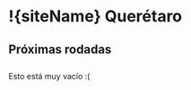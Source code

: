 

<div class="head" markdown="1">

  # !{siteName} Querétaro
</div>

## Próximas rodadas
<style>
  .holder {display: flex; align-items: center;}
  .rodadas {list-style: none; padding-top: 10px;}
  .rodadas .event {padding-bottom: 10px; margin-bottom: 10px; border-bottom: 1px dashed var(--darkCon)}
  .detts {display: flex; flex-direction: column; margin-left: 20px;}
  .nombre {font-size: 150%; color: var(--success);}
  .timeText {color: var(--danger)}
  .cal {
    display: flex;
    flex-direction: column;
    align-items: center;
    border-radius: 10px;
    width: 65px;
    height: 65px;
    overflow: hidden;
    justify-content: space-between;
  }
  .cal .month, .cal .day {
    background-color: var(--darkPri);
    width: 100%;
    text-align: center;
    font-size: 60%;
    padding: 2px 0;
  }
  .cal .date {
    color: var(--background);
    background-color: var(--contrast);
    width: 100%;
    flex-grow: 1;
    text-align: center;
    display: flex;
    flex-direction: column;
    justify-content: center;
    font-size: 120%;
  }
  .cal .day {
    background-color: var(--darkSuc);
  }
  .lugar { font-size: 80%;}
  .description { font-size: 80%; color: var(--lightPri);}
</style>
<div style="display: none;">
  <div id="template" class="event">
    <div class="holder">
      <div>
        <div class="cal">
          <div class="month"></div>
          <div class="date"></div>
          <div class="day"></div>
        </div>
      </div>
      <div class="detts">
        <div class="nombre"></div>
        <div>
          <span class="inicio"></span>
          <span class="fin"></span>
        </div>
        <div class="lugar"></div>
        <div class="description"></div>
      </div>
    </div>
  </div>
</div>
<div id="rodadas" class="rodadas">Esto está muy vacío :(</div>

<script>
  const addZ = i => `00${i}`.slice(-2)
  const getDate = (timestamp, isFullDay) => {
    const d = new Date(timestamp)
    return `${d.getFullYear()}/${addZ(d.getMonth() + 1)}/${addZ(d.getDate())}`
  }
  const getTime = (timestamp, isInit, isFullDay) => {
    if (isFullDay) {
      if (isInit) return ''
      return `<span class="timetext">Todo el dia hasta el: </span>${getDate(timestamp, isFullDay)}`
    }
    const d = new Date(timestamp)
    const str = isInit ? 'Desde: ' : 'Hasta: '
    return `<span class="timetext">${str}</span>${addZ(d.getHours())}:${addZ(d.getMinutes())} hrs `
  }
  const processTime = timestamp => {
    const year = parseInt(timestamp.slice(0, 4))
    const month = parseInt(timestamp.slice(4, 6)) - 1
    const day = parseInt(timestamp.slice(6, 8))
    if (timestamp.length === 8) {
      return new Date(Date.UTC(year, month, day)).getTime()
    }
    const hour = parseInt(timestamp.slice(9, 11))
    const minute = parseInt(timestamp.slice(11, 13))
    const second = parseInt(timestamp.slice(13, 15))
    return new Date(Date.UTC(year, month, day, hour, minute, second)).getTime()
  }
  fetch('https://api.losarmanos.com/calendar/queretaro').then(response => response.text())
  // fetch('http://localhost:8081/calendar/queretaro').then(response => response.text())
  .then(data => {
    const rodadas = JSON.parse(data)
    if (rodadas.length === 0) return
    const target = document.getElementById('rodadas')
    target.innerHTML = ''
    const template = document.getElementById('template').cloneNode(true)
    template.removeAttribute("id")
    rodadas.forEach(event => {
      const item = template.cloneNode(true)
      event.start = processTime(event.start)
      event.end = processTime(event.end)
      if (event.isFullDay) {
        const d = new Date(event.start)
        d.setDate(d.getDate() + 1)
        event.start = d.getTime()
      }
      item.querySelector('.month').innerText = new Date(event.start).toLocaleDateString(undefined, { month: 'long' })
      item.querySelector('.date').innerText = new Date(event.start).getDate()
      item.querySelector('.day').innerText = new Date(event.start).toLocaleDateString(undefined, { weekday: 'long' })
      item.querySelector('.nombre').innerText = event.name
      item.querySelector('.inicio').innerHTML = getTime(event.start, true, event.isFullDay)
      item.querySelector('.fin').innerHTML = getTime(event.end, false, event.isFullDay)
      if (event.location) item.querySelector('.lugar').innerText = `📍 ${event.location}`
      if (event.description) item.querySelector('.description').innerText = event.description
      target.appendChild(item)
    })
  })
  .catch(error => {
    console.error(error)
  })
</script>
